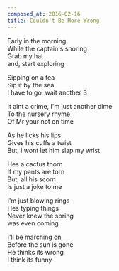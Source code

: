 ```yaml
---
composed_at: 2016-02-16
title: Couldn't Be More Wrong
---
```


Early in the morning  
While the captain's snoring  
Grab my hat  
and, start exploring  

Sipping on a tea  
Sip it by the sea  
I have to go, wait another 3  

It aint a crime, I'm just another dime  
To the nursery rhyme  
Of Mr your not on time  

As he licks his lips  
Gives his cuffs a twist  
But, i wont let him slap my wrist  

Hes a cactus thorn  
If my pants are torn  
But, all his scorn  
Is just a joke to me  

I'm just blowing rings  
Hes typing things  
Never knew the spring  
was even coming  

I'll be marching on  
Before the sun is gone  
He thinks its wrong  
I think its funny  
